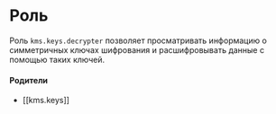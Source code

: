 # Роль

Роль `kms.keys.decrypter` позволяет просматривать информацию о симметричных ключах шифрования и расшифровывать данные с помощью таких ключей.


#### Родители

- [[kms.keys]]
